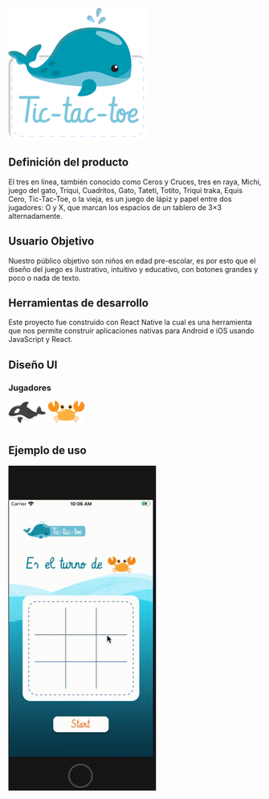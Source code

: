 
![tictactoe](./assets/img1.png)


## Definición del producto 

El tres en línea, también conocido como Ceros y Cruces, tres en raya, Michi, juego del gato, Triqui, Cuadritos, Gato, Tatetí, Totito, Triqui traka, Equis Cero, Tic-Tac-Toe, o la vieja, es un juego de lápiz y papel entre dos jugadores: O y X, que marcan los espacios de un tablero de 3×3 alternadamente.

## Usuario Objetivo

Nuestro público objetivo son niños en edad pre-escolar, es por esto que el diseño del juego es ilustrativo, intuitivo y educativo, con botones grandes y poco o nada de texto.

## Herramientas de desarrollo

Este proyecto fue construido con React Native la cual es una herramienta que nos permite construir aplicaciones nativas para Android e iOS usando JavaScript y React.

## Diseño UI 
### Jugadores
  
![](./assets/orca.png) ![](./assets/cangrejo.png)
#

## Ejemplo de uso 

![tictactoe](./assets/video.gif)




